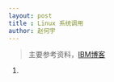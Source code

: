 ```yaml
---
layout: post
title : Linux 系统调用
author: 赵何宇
---
```


> 主要参考资料，[IBM博客](https://www.ibm.com/developerworks/cn/linux/kernel/syscall/part1/)

1. 
